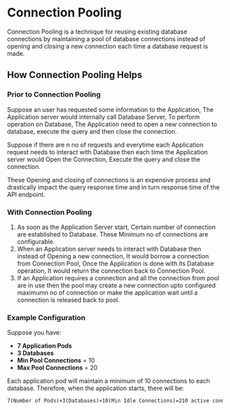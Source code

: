 # Connection Pooling

Connection Pooling is a technique for reusing existing database connections by maintaining a pool of database connections instead of opening and closing a new connection each time a database request is made.

## How Connection Pooling Helps

### Prior to Connection Pooling

Suppose an user has requested some information to the Application, The Application server would internally call Database Server, To perform operation on Database, The Application need to open a new connection to database, execute the query and then close the connection.

Suppose if there are n no of requests and everytime each Application request needs to interact with Database then each time the Application server would Open the Connection, Execute the query and close the connection.

These Opening and closing of connections is an expensive process and drastically impact the query response time and in turn response time of the API endpoint.

### With Connection Pooling

1. As soon as the Application Server start, Certain number of connection are established to Database. These Minimum no of connections are configurable.
2. When an Application server needs to interact with Database then instead of Opening a new connection, It would borrow a connection from Connection Pool, Once the Application is done with its Database operation, It would return the connection back to Connection Pool.
3. If an Application requires a connection and all the connection from pool are in use then the pool may create a new connection upto configured maximumn no of connection or make the application wait until a connection is released back to pool. 

### Example Configuration

Suppose you have:

- **7 Application Pods**
- **3 Databases**
- **Min Pool Connections** = 10
- **Max Pool Connections** = 20

Each application pod will maintain a minimum of 10 connections to each database. Therefore, when the application starts, there will be:

```
7(Number of Pods)×3(Databases)×10(Min Idle Connections)=210 active connections
```

